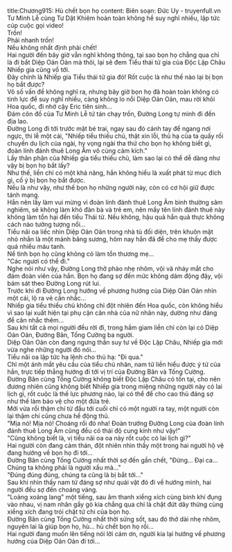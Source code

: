 title:Chương915: Hù chết bọn họ
content:
Biên soạn: Đức Uy - truyenfull.vn<br>Tư Minh Lễ cùng Tư Dật Khiêm hoàn toàn không hề suy nghĩ nhiều, lập tức cúp cuộc gọi video!<br>Trốn!<br>Phải nhanh trốn!<br>Nếu không nhất định phải chết!<br>Hai người đến bây giờ vẫn nghĩ không thông, tại sao bọn họ chẳng qua chỉ là đi bắt Diệp Oản Oản mà thôi, lại sẽ đem Tiểu thái tử gia của Độc Lập Châu Nhiếp gia cũng vồ tới.<br>Đây chính là Nhiếp gia Tiểu thái tử gia đó! Rốt cuộc là như thế nào lại bị bọn họ bắt được?<br>Vô số vấn đề không nghĩ ra, nhưng bây giờ bọn họ đã hoàn toàn không có tinh lực để suy nghĩ nhiều, càng không lo nổi Diệp Oản Oản, mau rời khỏi Hoa quốc, đi nhờ cậy Eric tiên sinh...<br>Đám côn đồ của Tư Minh Lễ tứ tán chạy trốn, Đường Long tự mình đi đến địa lao.<br>Đường Long đi tới trước mặt bé trai, ngay sau đó cánh tay để ngang nơi ngực, thi lễ một cái, "Nhiếp tiểu thiếu chủ, thật xin lỗi, thủ hạ của ta quấy rối chuyến du lịch của ngài, hy vọng ngài tha thứ cho bọn họ không biết gì, đoàn lính đánh thuê Long Âm vô cùng cảm kích."<br>Lấy thân phận của Nhiếp gia tiểu thiếu chủ, làm sao lại có thể dễ dàng như vậy bị bọn họ bắt lấy?<br>Như thế, liền chỉ có một khả năng, hắn không hiểu là xuất phát từ mục đích gì, cố ý bị bọn họ bắt được.<br>Nếu là như vậy, như thế bọn họ những người này, còn có cơ hội giữ được tánh mạng.<br>Hắn nên lấy làm vui mừng vì đoàn lính đánh thuê Long Âm bình thường sâm nghiêm, sẽ không làm khó đàn bà và trẻ em, nên mấy tên lính đánh thuê này không làm tổn hại đến tiểu Thái tử. Nếu không, hậu quả hắn quả thực không cách nào tưởng tượng nổi...<br>Tiểu nãi oa liếc nhìn Diệp Oản Oản trong nhà tù đối diện, trên khuôn mặt nhỏ nhắn là một mảnh băng sương, hôm nay hắn đã để cho mẹ thấy được quá nhiều máu tanh.<br>Nể tình bọn họ cũng không có làm tổn thương mẹ…<br>"Các ngươi có thể đi."<br>Nghe nói như vậy, Đường Long thở phào nhẹ nhõm, vội vã nháy mắt cho đám đoàn viên của hắn. Bọn họ đang sợ đến mức không dám động đậy, vội bám sát theo Đường Long rút lui.<br>Trước khi đi Đường Long hướng về phương hướng của Diệp Oản Oản nhìn một cái, lộ ra vẻ cân nhắc...<br>Nhiếp gia tiểu thiếu chủ không chỉ đột nhiên đến Hoa quốc, còn không hiểu vì sao lại xuất hiện tại phụ cận căn nhà của nữ nhân này, dường như đáng để cân nhắc thêm…<br>Sau khi tất cả mọi người đều rời đi, trong hầm giam liền chỉ còn lại có Diệp Oản Oản, Đường Bân, Tống Cường ba người.<br>Diệp Oản Oản còn đang ngưng thần suy tư về Độc Lập Châu, Nhiếp gia mới vừa nghe những người đó nói...<br>Tiểu nãi oa lập tức hạ lệnh cho thủ hạ: "Đi qua."<br>Chỉ một ánh mắt yêu cầu của tiểu chủ nhân, nam tử liền hiểu được ý tứ của hắn, trực tiếp thẳng hướng đi tới vị trí của Đường Bân và Tống Cường.<br>Đường Bân cùng Tống Cường không biết Độc Lập Châu có tồn tại, cho nên đương nhiên cũng không biết Nhiếp gia trong miệng những người này có lai lịch gì, rốt cuộc là thế lực phương nào, lại có thể để cho cao thủ đáng sợ như thế làm bảo vệ cho một đứa trẻ.<br>Mới vừa rồi thậm chí từ đầu tới cuối chỉ có một người ra tay, một người còn lại thậm chí cũng chưa hề động thủ.<br>"Mịa nó! Mịa nó! Choáng rồi đó nha! Đoàn trưởng Đường Long của đoàn lính đánh thuê Long Âm cũng đều có thái độ cung kính như vậy!"<br>"Cũng không biết là, vị tiểu nãi oa oa này rốt cuộc có lai lịch gì?"<br>Hai người còn đang cảm thán, đột nhiên nhìn thấy một trong hai người hộ vệ đang hướng về bọn họ đi tới...<br>Đường Bân cùng Tống Cường nhất thời sợ đến gần chết, "Đừng... Đại ca... Chúng ta không phải là người xấu mà..."<br>"Đúng đúng đúng, chúng ta cũng là bị bắt tới..."<br>Sau khi nhìn thấy nam tử đáng sợ như quái vật đó đi về hướng mình, hai người đều sợ đến choáng váng.<br>"Loảng xoảng lang" một tiếng, sau âm thanh xiềng xích cùng binh khí đụng vào nhau, vị nam nhân gầy gò kia chẳng qua chỉ là chặt đứt dây thừng cùng xiềng xích đang trói chặt tứ chi của bọn họ.<br>Đường Bân cùng Tống Cường nhất thời sửng sốt, sau đó thở dài nhẹ nhõm, nguyên lai là giúp bọn họ, hù... hù chết bọn họ rồi...<br>Hai người đang muốn lên tiếng nói lời cám ơn, người kia lại hướng về phương hướng của Diệp Oản Oản đi tới...